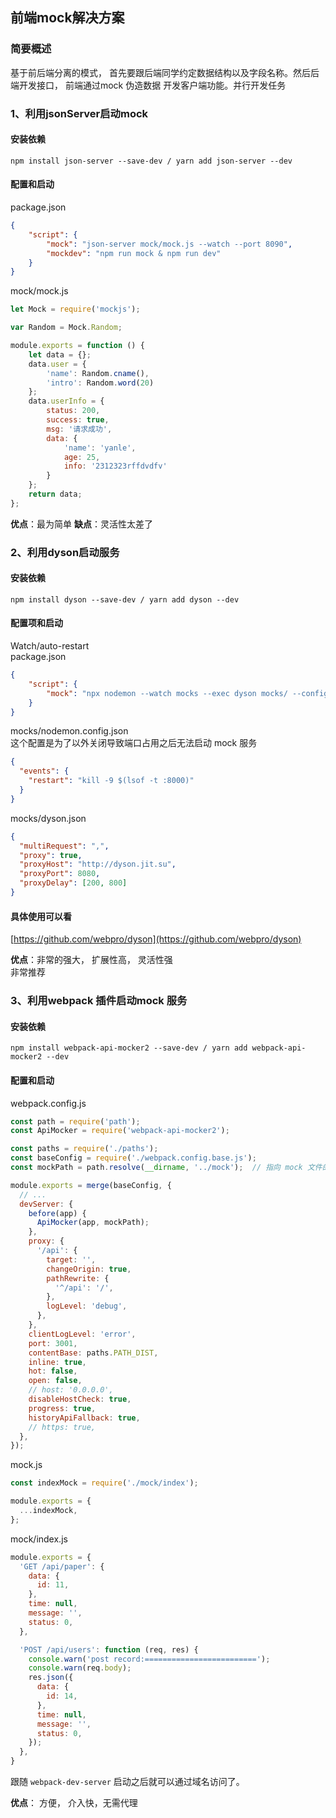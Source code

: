 ## 前端mock解决方案

### 简要概述
基于前后端分离的模式， 首先要跟后端同学约定数据结构以及字段名称。然后后端开发接口， 前端通过mock 伪造数据 开发客户端功能。并行开发任务


### 1、利用jsonServer启动mock

#### 安装依赖
`npm install json-server --save-dev / yarn add json-server --dev`


#### 配置和启动
package.json
```json
{
    "script": {
        "mock": "json-server mock/mock.js --watch --port 8090",
        "mockdev": "npm run mock & npm run dev"
    }
}
```

mock/mock.js
```js
let Mock = require('mockjs');

var Random = Mock.Random;

module.exports = function () {
    let data = {};
    data.user = {
        'name': Random.cname(),
        'intro': Random.word(20)
    };
    data.userInfo = {
        status: 200,
        success: true,
        msg: '请求成功',
        data: {
            'name': 'yanle',
            age: 25,
            info: '2312323rffdvdfv'
        }
    };
    return data;
};
```

**优点**：最为简单
**缺点**：灵活性太差了


### 2、利用dyson启动服务

#### 安装依赖
`npm install dyson --save-dev / yarn add dyson --dev`

#### 配置项和启动

Watch/auto-restart                          
package.json
```json
{
    "script": {
        "mock": "npx nodemon --watch mocks --exec dyson mocks/ --config ./mocks/nodemon.config.json"
    }
}
```

mocks/nodemon.config.json                 
这个配置是为了以外关闭导致端口占用之后无法启动 mock 服务
```json
{
  "events": {
    "restart": "kill -9 $(lsof -t :8000)"
  }
}
```

mocks/dyson.json
```json
{
  "multiRequest": ",",
  "proxy": true,
  "proxyHost": "http://dyson.jit.su",
  "proxyPort": 8080,
  "proxyDelay": [200, 800]
}
```
#### 具体使用可以看
[https://github.com/webpro/dyson](https://github.com/webpro/dyson)


**优点**：非常的强大， 扩展性高， 灵活性强                                
非常推荐



### 3、利用webpack 插件启动mock 服务

#### 安装依赖
`npm install webpack-api-mocker2 --save-dev / yarn add webpack-api-mocker2 --dev`


#### 配置和启动
webpack.config.js                   
```js
const path = require('path');
const ApiMocker = require('webpack-api-mocker2');

const paths = require('./paths');
const baseConfig = require('./webpack.config.base.js');
const mockPath = path.resolve(__dirname, '../mock');  // 指向 mock 文件的地址 

module.exports = merge(baseConfig, {
  // ...
  devServer: {
    before(app) {
      ApiMocker(app, mockPath);
    },
    proxy: {
      '/api': {
        target: '',
        changeOrigin: true,
        pathRewrite: {
          '^/api': '/',
        },
        logLevel: 'debug',
      },
    },
    clientLogLevel: 'error',
    port: 3001,
    contentBase: paths.PATH_DIST,
    inline: true,
    hot: false,
    open: false,
    // host: '0.0.0.0',
    disableHostCheck: true,
    progress: true,
    historyApiFallback: true,
    // https: true,
  },
});
```

mock.js                     
```js
const indexMock = require('./mock/index');

module.exports = {
  ...indexMock,
};
```

mock/index.js
```js
module.exports = {
  'GET /api/paper': {
    data: {
      id: 11,
    },
    time: null,
    message: '',
    status: 0,
  },

  'POST /api/users': function (req, res) {
    console.warn('post record:=========================');
    console.warn(req.body);
    res.json({
      data: {
        id: 14,
      },
      time: null,
      message: '',
      status: 0,
    });
  },
}
```

跟随 `webpack-dev-server` 启动之后就可以通过域名访问了。 

**优点**： 方便， 介入快，无需代理



